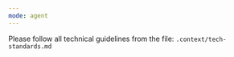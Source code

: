 ```yaml
---
mode: agent
---
```


Please follow all technical guidelines from the file: `.context/tech-standards.md`
